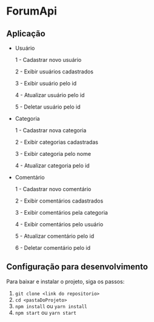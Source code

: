 # ForumApi

## Aplicação

- Usuário

  1 - Cadastrar novo usuário

  2 - Exibir usuários cadastrados

  3 - Exibir usuário pelo id

  4 - Atualizar usuário pelo id

  5 - Deletar usuário pelo id

- Categoria

  1 - Cadastrar nova categoria

  2 - Exibir categorias cadastradas

  3 - Exibir categoria pelo nome

  4 - Atualizar categoria pelo id

- Comentário

  1 - Cadastrar novo comentário

  2 - Exibir comentários cadastrados

  3 - Exibir comentários pela categoria

  4 - Exibir comentários pelo usuário

  5 - Atualizar comentário pelo id

  6 - Deletar comentário pelo id

## Configuração para desenvolvimento

Para baixar e instalar o projeto, siga os passos:

1.  `git clone <link do repositorio>`
2.  `cd <pastaDoProjeto>`
3.  `npm install` ou `yarn install`
4.  `npm start` ou `yarn start`
